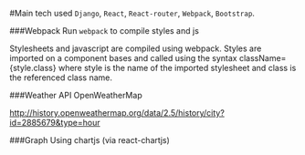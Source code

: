 #Main tech used
`Django`, `React`, `React-router`, `Webpack`, `Bootstrap`.

###Webpack
Run `webpack` to compile styles and js

Stylesheets and javascript are compiled using webpack. Styles are imported on a component bases and called using the syntax className={style.class} where style is the name of the imported stylesheet and class is the referenced class name.

###Weather API
OpenWeatherMap

http://history.openweathermap.org/data/2.5/history/city?id=2885679&type=hour

###Graph
Using chartjs (via react-chartjs)